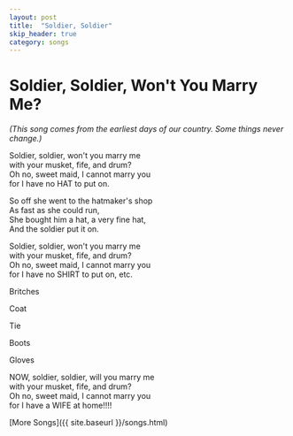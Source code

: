 ```yaml
---
layout: post
title:  "Soldier, Soldier"
skip_header: true
category: songs
---
```


# Soldier, Soldier, Won't You Marry Me?

_(This song comes from the earliest days of our country. Some things never
change.)_

Soldier, soldier, won't you marry me   
with your musket, fife, and drum?   
Oh no, sweet maid, I cannot marry you   
for I have no HAT to put on.  
  
So off she went to the hatmaker's shop   
As fast as she could run,   
She bought him a hat, a very fine hat,   
And the soldier put it on.  
  
Soldier, soldier, won't you marry me   
with your musket, fife, and drum?   
Oh no, sweet maid, I cannot marry you   
for I have no SHIRT to put on, etc.  
  
Britches  
  
Coat  
  
Tie  
  
Boots  
  
Gloves  
  
NOW, soldier, soldier, will you marry me   
with your musket, fife, and drum?   
Oh no, sweet maid, I cannot marry you   
for I have a WIFE at home!!!!  

[More Songs]({{ site.baseurl }}/songs.html)
